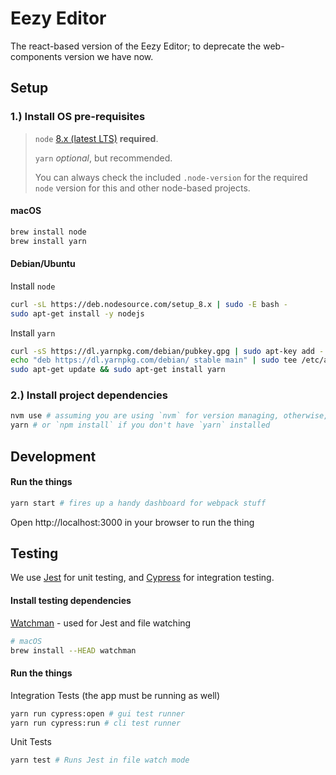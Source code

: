 # Eezy Editor

The react-based version of the Eezy Editor; to deprecate the web-components version we have now.

## Setup

### 1.)  Install OS pre-requisites

> `node` [8.x (latest LTS)](https://github.com/nodejs/Release#release-schedule) **required**.
>
> `yarn` *optional*, but recommended.
>
> You can always check the included `.node-version` for the required `node` version for this and other node-based projects.

#### macOS

```sh
brew install node
brew install yarn
```

#### Debian/Ubuntu

Install `node`

```sh
curl -sL https://deb.nodesource.com/setup_8.x | sudo -E bash -
sudo apt-get install -y nodejs
```

Install `yarn`

```sh
curl -sS https://dl.yarnpkg.com/debian/pubkey.gpg | sudo apt-key add -
echo "deb https://dl.yarnpkg.com/debian/ stable main" | sudo tee /etc/apt/sources.list.d/yarn.list
sudo apt-get update && sudo apt-get install yarn
```

### 2.)  Install project dependencies

```sh
nvm use # assuming you are using `nvm` for version managing, otherwise, make sure you are using `node-8.x`
yarn # or `npm install` if you don't have `yarn` installed
```

## Development

#### Run the things

```sh
yarn start # fires up a handy dashboard for webpack stuff
```

Open http://localhost:3000 in your browser to run the thing

## Testing

We use [Jest](https://facebook.github.io/jest/docs/en/tutorial-react.html) for unit testing, and [Cypress](https://cypress.io) for integration testing.

#### Install testing dependencies

[Watchman](https://facebook.github.io/watchman/docs/install.html) - used for Jest and file watching

```sh
# macOS
brew install --HEAD watchman
```

#### Run the things

Integration Tests (the app must be running as well)

```sh
yarn run cypress:open # gui test runner
yarn run cypress:run # cli test runner
```

Unit Tests

```sh
yarn test # Runs Jest in file watch mode
```
